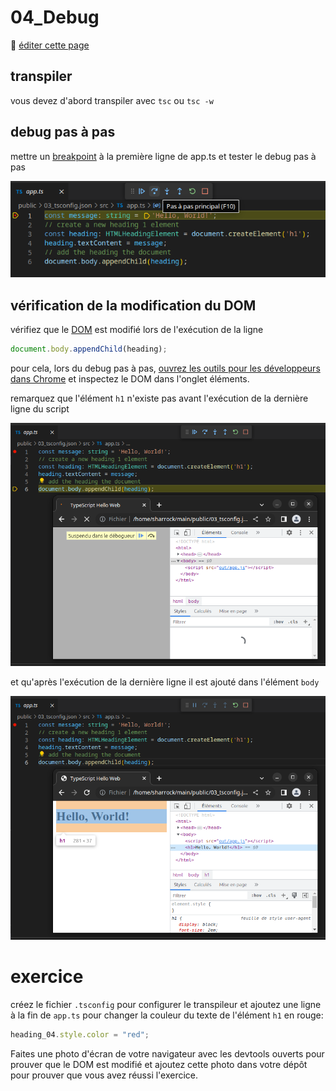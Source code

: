 # 04_Debug

:memo: [éditer cette page](https://gitlab.com/-/ide/project/webdev101/webdev101.gitlab.io/edit/main/-/public/04_debug/README.md)

## transpiler

vous devez d'abord transpiler avec `tsc` ou `tsc -w`

## debug pas à pas

mettre un [breakpoint](https://code.visualstudio.com/docs/editor/debugging#_breakpoints) à la première ligne de app.ts et tester le debug pas à pas

![debug](debug.png)

## vérification de la modification du DOM

vérifiez que le [DOM](https://developer.mozilla.org/fr/docs/Web/API/Document_Object_Model) est modifié lors de l'exécution de la ligne

```typescript
document.body.appendChild(heading);
```

pour cela, lors du debug pas à pas, [ouvrez les outils pour les développeurs dans Chrome](https://developer.chrome.com/docs/devtools/open/) et inspectez le DOM dans l'onglet éléments.

remarquez que l'élément `h1` n'existe pas avant l'exécution de la dernière ligne du script

![dom1](dom1.png)

et qu'après l'exécution de la dernière ligne il est ajouté dans l'élément `body`

![dom2](dom2.png)

# exercice 

créez le fichier `.tsconfig` pour configurer le transpileur et ajoutez une ligne 
à la fin de `app.ts` pour changer la couleur du texte de l'élément `h1` en rouge:
    
```typescript
heading_04.style.color = "red";
```
Faites une photo d'écran de votre navigateur avec les devtools ouverts pour prouver que le DOM est modifié et ajoutez cette photo dans votre dépôt pour prouver que vous avez réussi l'exercice.
